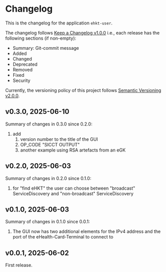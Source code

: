 # Changelog
This is the changelog for the application `ehkt-user`.

The changelog follows [Keep a Changelog v1.0.0][] i.e., each release has the
following sections (if non-empty):
- Summary: Git-commit message
- Added
- Changed
- Deprecated
- Removed
- Fixed
- Security

Currently, the versioning policy of this project follows [Semantic Versioning v2.0.0][].

## v0.3.0, 2025-06-10
Summary of changes in 0.3.0 since 0.2.0:
1. add
   1. version number to the title of the GUI
   2. OP_CODE "SICCT OUTPUT"
   3. another example using RSA artefacts from an eGK

## v0.2.0, 2025-06-03
Summary of changes in 0.2.0 since 0.1.0:
1. for "find eHKT" the user can choose between "broadcast" ServiceDiscovery
   and "non-broadcast" ServiceDiscovery

## v0.1.0, 2025-06-03
Summary of changes in 0.1.0 since 0.0.1:
1. The GUI now has two additional elements for the IPv4 address and the port
   of the eHealth-Card-Terminal to connect to

## v0.0.1, 2025-06-02
First release.


[Keep a Changelog v1.0.0]:http://keepachangelog.com/en/1.0.0/
[Semantic Versioning v2.0.0]:http://semver.org/spec/v2.0.0.html
